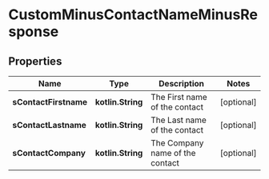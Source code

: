 
# CustomMinusContactNameMinusResponse

## Properties
Name | Type | Description | Notes
------------ | ------------- | ------------- | -------------
**sContactFirstname** | **kotlin.String** | The First name of the contact |  [optional]
**sContactLastname** | **kotlin.String** | The Last name of the contact |  [optional]
**sContactCompany** | **kotlin.String** | The Company name of the contact |  [optional]



